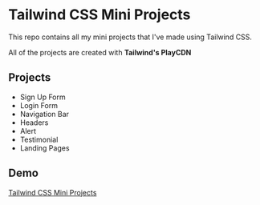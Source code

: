 # Tailwind CSS Mini Projects

This repo contains all my mini projects that I've made using Tailwind CSS.

All of the projects are created with **Tailwind's PlayCDN** 
## Projects 

- Sign Up Form
- Login Form
- Navigation Bar
- Headers
- Alert
- Testimonial
- Landing Pages 


## Demo

[Tailwind CSS Mini Projects](https://landing-page-bootstrap.pages.dev/)